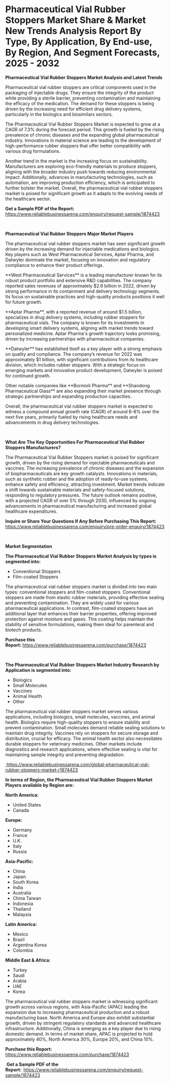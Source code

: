 <p><h1>Pharmaceutical Vial Rubber Stoppers Market Share & Market New Trends Analysis Report By Type, By Application, By End-use, By Region, And Segment Forecasts, 2025 - 2032</h1></p><p><strong>Pharmaceutical Vial Rubber Stoppers Market Analysis and Latest Trends</strong></p>
<p><p>Pharmaceutical vial rubber stoppers are critical components used in the packaging of injectable drugs. They ensure the integrity of the product while providing a sterile barrier, preventing contamination and maintaining the efficacy of the medication. The demand for these stoppers is being driven by the increasing need for efficient drug delivery systems, particularly in the biologics and biosimilars sectors.</p><p>The Pharmaceutical Vial Rubber Stoppers Market is expected to grow at a CAGR of 7.3% during the forecast period. This growth is fueled by the rising prevalence of chronic diseases and the expanding global pharmaceutical industry. Innovations in material science are leading to the development of high-performance rubber stoppers that offer better compatibility with various drug formulations.</p><p>Another trend in the market is the increasing focus on sustainability. Manufacturers are exploring eco-friendly materials to produce stoppers, aligning with the broader industry push towards reducing environmental impact. Additionally, advances in manufacturing technologies, such as automation, are improving production efficiency, which is anticipated to further bolster the market. Overall, the pharmaceutical vial rubber stoppers market is poised for significant growth as it adapts to the evolving needs of the healthcare sector.</p></p>
<p><strong>Get a Sample PDF of the Report:&nbsp;</strong> <a href="https://www.reliablebusinessarena.com/enquiry/request-sample/1874423?utm_campaign=2532&utm_medium=2&utm_source=Github&utm_content=ia&utm_term=19042025&utm_id=pharmaceutical-vial-rubber-stoppers">https://www.reliablebusinessarena.com/enquiry/request-sample/1874423</a></p>
<p>&nbsp;</p>
<p><strong>Pharmaceutical Vial Rubber Stoppers Major Market Players</strong></p>
<p><p>The pharmaceutical vial rubber stoppers market has seen significant growth driven by the increasing demand for injectable medications and biologics. Key players such as West Pharmaceutical Services, Aptar Pharma, and Datwyler dominate the market, focusing on innovation and regulatory compliance to enhance their product offerings.</p><p>**West Pharmaceutical Services** is a leading manufacturer known for its robust product portfolio and extensive R&D capabilities. The company reported sales revenues of approximately $2.6 billion in 2022, driven by strong performance in its containment and delivery technology segments. Its focus on sustainable practices and high-quality products positions it well for future growth.</p><p>**Aptar Pharma**, with a reported revenue of around $1.5 billion, specializes in drug delivery systems, including rubber stoppers for pharmaceutical vials. The company is known for its investments in developing smart delivery systems, aligning with market trends toward personalized medicine. Aptar Pharma's growth trajectory looks promising, driven by increasing partnerships with pharmaceutical companies.</p><p>**Datwyler** has established itself as a key player with a strong emphasis on quality and compliance. The company’s revenue for 2022 was approximately $1 billion, with significant contributions from its healthcare division, which includes rubber stoppers. With a strategic focus on emerging markets and innovative product development, Datwyler is poised for continued growth.</p><p>Other notable companies like **Bormioli Pharma** and **Shandong Pharmaceutical Glass** are also expanding their market presence through strategic partnerships and expanding production capacities. </p><p>Overall, the pharmaceutical vial rubber stoppers market is expected to witness a compound annual growth rate (CAGR) of around 6-8% over the next five years, primarily fueled by rising healthcare needs and advancements in drug delivery technologies.</p></p>
<p>&nbsp;</p>
<p><strong>What Are The Key Opportunities For Pharmaceutical Vial Rubber Stoppers Manufacturers?</strong></p>
<p><p>The Pharmaceutical Vial Rubber Stoppers market is poised for significant growth, driven by the rising demand for injectable pharmaceuticals and vaccines. The increasing prevalence of chronic diseases and the expansion of biopharmaceuticals are key growth catalysts. Innovations in materials, such as synthetic rubber and the adoption of ready-to-use systems, enhance safety and efficiency, attracting investment. Market trends indicate a shift towards sustainable materials and safety-focused solutions, responding to regulatory pressures. The future outlook remains positive, with a projected CAGR of over 5% through 2030, influenced by ongoing advancements in pharmaceutical manufacturing and increased global healthcare expenditures.</p></p>
<p><strong>Inquire or Share Your Questions If Any Before Purchasing This Report:</strong> <a href="https://www.reliablebusinessarena.com/enquiry/pre-order-enquiry/1874423?utm_campaign=2532&utm_medium=2&utm_source=Github&utm_content=ia&utm_term=19042025&utm_id=pharmaceutical-vial-rubber-stoppers">https://www.reliablebusinessarena.com/enquiry/pre-order-enquiry/1874423</a></p>
<p>&nbsp;</p>
<p><strong>Market Segmentation</strong></p>
<p><strong>The Pharmaceutical Vial Rubber Stoppers Market Analysis by types is segmented into:</strong></p>
<p><ul><li>Conventional Stoppers</li><li>Film-coated Stoppers</li></ul></p>
<p><p>The pharmaceutical vial rubber stoppers market is divided into two main types: conventional stoppers and film-coated stoppers. Conventional stoppers are made from elastic rubber materials, providing effective sealing and preventing contamination. They are widely used for various pharmaceutical applications. In contrast, film-coated stoppers have an additional layer that enhances their barrier properties, offering improved protection against moisture and gases. This coating helps maintain the stability of sensitive formulations, making them ideal for parenteral and biotech products.</p></p>
<p><strong>Purchase this Report:&nbsp;</strong><a href="https://www.reliablebusinessarena.com/purchase/1874423?utm_campaign=2532&utm_medium=2&utm_source=Github&utm_content=ia&utm_term=19042025&utm_id=pharmaceutical-vial-rubber-stoppers">https://www.reliablebusinessarena.com/purchase/1874423</a></p>
<p>&nbsp;</p>
<p><strong>The Pharmaceutical Vial Rubber Stoppers Market Industry Research by Application is segmented into:</strong></p>
<p><ul><li>Biologics</li><li>Small Molecules</li><li>Vaccines</li><li>Animal Health</li><li>Other</li></ul></p>
<p><p>The pharmaceutical vial rubber stoppers market serves various applications, including biologics, small molecules, vaccines, and animal health. Biologics require high-quality stoppers to ensure stability and prevent contamination. Small molecules demand reliable sealing solutions to maintain drug integrity. Vaccines rely on stoppers for secure storage and distribution, crucial for efficacy. The animal health sector also necessitates durable stoppers for veterinary medicines. Other markets include diagnostics and research applications, where effective sealing is vital for maintaining sample integrity and preventing degradation.</p></p>
<p><a href="https://www.reliablebusinessarena.com/global-pharmaceutical-vial-rubber-stoppers-market-r1874423?utm_campaign=2532&utm_medium=2&utm_source=Github&utm_content=ia&utm_term=19042025&utm_id=pharmaceutical-vial-rubber-stoppers">&nbsp;https://www.reliablebusinessarena.com/global-pharmaceutical-vial-rubber-stoppers-market-r1874423</a></p>
<p><strong>In terms of Region, the Pharmaceutical Vial Rubber Stoppers Market Players available by Region are:</strong></p>
<p>
    <p> <strong> North America: </strong>
        <ul>
            <li>United States</li>
            <li>Canada</li>
        </ul>
        </p> 
    <p> <strong> Europe: </strong>
        <ul>
            <li>Germany</li>
            <li>France</li>
            <li>U.K.</li>
            <li>Italy</li>
            <li>Russia</li>
        </ul>
        </p> 
    <p> <strong> Asia-Pacific: </strong>
        <ul>
            <li>China</li>
            <li>Japan</li>
            <li>South Korea</li>
            <li>India</li>
            <li>Australia</li>
            <li>China Taiwan</li>
            <li>Indonesia</li>
            <li>Thailand</li>
            <li>Malaysia</li>
        </ul>
        </p> 
    <p> <strong> Latin America: </strong>
        <ul>
            <li>Mexico</li>
            <li>Brazil</li>
            <li>Argentina Korea</li>
            <li>Colombia</li>
        </ul>
        </p> 
    <p> <strong> Middle East & Africa: </strong>
        <ul>
            <li>Turkey</li>
            <li>Saudi</li>
            <li>Arabia</li>
            <li>UAE</li>
            <li>Korea</li>
        </ul>
    </p>
    </p>
<p><p>The pharmaceutical vial rubber stoppers market is witnessing significant growth across various regions, with Asia-Pacific (APAC) leading the expansion due to increasing pharmaceutical production and a robust manufacturing base. North America and Europe also exhibit substantial growth, driven by stringent regulatory standards and advanced healthcare infrastructure. Additionally, China is emerging as a key player due to rising domestic demand. In terms of market share, APAC is projected to hold approximately 40%, North America 30%, Europe 20%, and China 10%.</p></p>
<p><strong>Purchase this Report: </strong><a href="https://www.reliablebusinessarena.com/purchase/1874423?utm_campaign=2532&utm_medium=2&utm_source=Github&utm_content=ia&utm_term=19042025&utm_id=pharmaceutical-vial-rubber-stoppers">https://www.reliablebusinessarena.com/purchase/1874423</a></p>
<p>&nbsp;<strong>Get a Sample PDF of the Report:&nbsp;&nbsp;</strong><a href="https://www.reliablebusinessarena.com/enquiry/request-sample/1874423?utm_campaign=2532&utm_medium=2&utm_source=Github&utm_content=ia&utm_term=19042025&utm_id=pharmaceutical-vial-rubber-stoppers">https://www.reliablebusinessarena.com/enquiry/request-sample/1874423</a></p>
<p><strong></strong></p>
<p><p></p><p></p><p></p></p>